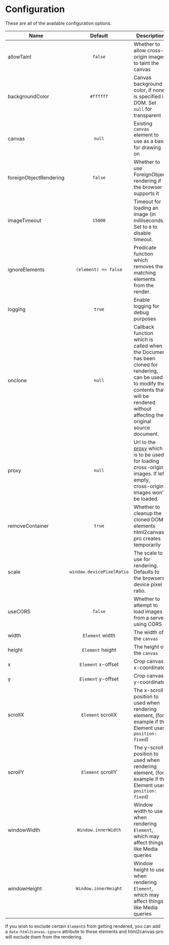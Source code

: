 # Configuration

These are all of the available configuration options.

| Name          | Default  | Description |
| ------------- | :------: | ----------- |
| allowTaint | `false` | Whether to allow cross-origin images to taint the canvas
| backgroundColor | `#ffffff` | Canvas background color, if none is specified in DOM. Set `null` for transparent
| canvas | `null` | Existing `canvas` element to use as a base for drawing on
| foreignObjectRendering | `false` | Whether to use ForeignObject rendering if the browser supports it
| imageTimeout | `15000` | Timeout for loading an image (in milliseconds). Set to `0` to disable timeout.
| ignoreElements | `(element) => false` | Predicate function which removes the matching elements from the render.
| logging | `true` | Enable logging for debug purposes
| onclone | `null` | Callback function which is called when the Document has been cloned for rendering, can be used to modify the contents that will be rendered without affecting the original source document.
| proxy | `null` | Url to the [proxy](./proxy) which is to be used for loading cross-origin images. If left empty, cross-origin images won't be loaded.
| removeContainer | `true` | Whether to cleanup the cloned DOM elements html2canvas-pro creates temporarily
| scale | `window.devicePixelRatio` | The scale to use for rendering. Defaults to the browsers device pixel ratio.
| useCORS | `false` | Whether to attempt to load images from a server using CORS
| width | `Element` width | The width of the `canvas`
| height | `Element` height | The height of the `canvas`
| x | `Element` x-offset | Crop canvas x-coordinate
| y | `Element` y-offset| Crop canvas y-coordinate
| scrollX | `Element` scrollX | The x-scroll position to used when rendering element, (for example if the Element uses `position: fixed`)
| scrollY | `Element` scrollY | The y-scroll position to used when rendering element, (for example if the Element uses `position: fixed`)
| windowWidth | `Window.innerWidth` | Window width to use when rendering `Element`, which may affect things like Media queries
| windowHeight | `Window.innerHeight` | Window height to use when rendering `Element`, which may affect things like Media queries

If you wish to exclude certain `Element`s from getting rendered, you can add a `data-html2canvas-ignore` attribute to those elements and html2canvas-pro will exclude them from the rendering.
